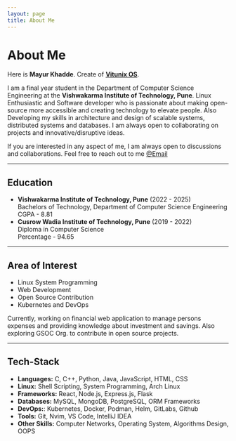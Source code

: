 ```yaml
---
layout: page
title: About Me
---
```


# About Me

<!-- <img src="https:/xyz.com/xyz.jpg" class="floatpic" width="360" height="480"> -->

Here is **Mayur Khadde**. Create of [**Vitunix OS**](https://github.com/vitunix).

I am a final year student in the Department of Computer Science Engineering at the **Vishwakarma Institute of Technology, Pune**. Linux Enthusiastic and Software developer who is passionate about making open-source more accessible and creating technology to elevate people. Also Developing my skills in architecture and design of scalable systems, distributed systems and databases. I am always open to collaborating on projects and innovative/disruptive ideas.

If you are interested in any aspect of me, I am always open to discussions and collaborations. Feel free to reach out to me [@Email](mailto:mayurkhadde49@gmail.com)

---
## Education

- **Vishwakarma Institute of Technology, Pune** (2022 - 2025)<br>
  Bachelors of Technology, Department of Computer Science Engineering<br>
  CGPA - 8.81
- **Cusrow Wadia Institute of Technology, Pune** (2019 - 2022)<br>
  Diploma in Computer Science<br>
  Percentage - 94.65

---

## Area of Interest

- Linux System Programming
- Web Development
- Open Source Contribution
- Kubernetes and DevOps

Currently, working on financial web application to manage persons expenses and providing knowledge about investment and savings. Also exploring GSOC Org. to contribute in open source projects.

---

## Tech-Stack

- **Languages:** C, C++, Python, Java, JavaScript, HTML, CSS
- **Linux:** Shell Scripting, System Programming, Arch Linux
- **Frameworks:** React, Node.js, Express.js, Flask
- **Databases:** MySQL, MongoDB, PostgreSQL, ORM Frameworks
- **DevOps:**: Kubernetes, Docker, Podman, Helm, GitLabs, Github
- **Tools:** Git, Nvim, VS Code, IntelliJ IDEA
- **Other Skills:** Computer Networks, Operating System, Algorithms Design, OOPS
